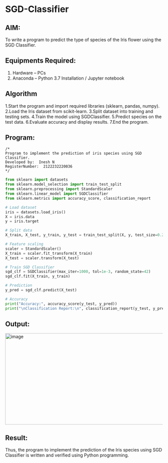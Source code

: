 # SGD-Classifier
## AIM:
To write a program to predict the type of species of the Iris flower using the SGD Classifier.

## Equipments Required:
1. Hardware – PCs
2. Anaconda – Python 3.7 Installation / Jupyter notebook

## Algorithm
1.Start the program and import required libraries (sklearn, pandas, numpy).
2.Load the Iris dataset from scikit-learn.
3.Split dataset into training and testing sets.
4.Train the model using SGDClassifier.
5.Predict species on the test data.
6.Evaluate accuracy and display results.
7.End the program.  

## Program:
```
/*
Program to implement the prediction of iris species using SGD Classifier.
Developed by:  Inesh N
RegisterNumber:  2122232220036 
*/
```

```py 
from sklearn import datasets
from sklearn.model_selection import train_test_split
from sklearn.preprocessing import StandardScaler
from sklearn.linear_model import SGDClassifier
from sklearn.metrics import accuracy_score, classification_report

# Load dataset
iris = datasets.load_iris()
X = iris.data
y = iris.target

# Split data
X_train, X_test, y_train, y_test = train_test_split(X, y, test_size=0.2, random_state=42)

# Feature scaling
scaler = StandardScaler()
X_train = scaler.fit_transform(X_train)
X_test = scaler.transform(X_test)

# Train SGD Classifier
sgd_clf = SGDClassifier(max_iter=1000, tol=1e-3, random_state=42)
sgd_clf.fit(X_train, y_train)

# Prediction
y_pred = sgd_clf.predict(X_test)

# Accuracy
print("Accuracy:", accuracy_score(y_test, y_pred))
print("\nClassification Report:\n", classification_report(y_test, y_pred, target_names=iris.target_names))

```

## Output:

<img width="544" height="292" alt="image" src="https://github.com/user-attachments/assets/d7f3ab92-6fa5-4386-8066-d2efdafe9d9a" />


## Result:
Thus, the program to implement the prediction of the Iris species using SGD Classifier is written and verified using Python programming.
